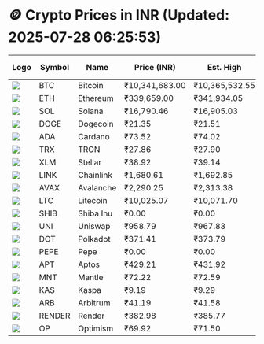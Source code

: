 # 🪙 Crypto Prices in INR (Updated: 2025-07-28 06:25:53)

| Logo | Symbol | Name       | Price (INR) | Est. High | Est. Low | Gross Profit | Fees | Net Profit | ROI % |
|------|--------|------------|-------------|-----------|----------|---------------|------|-------------|--------|
| ![](https://coin-images.coingecko.com/coins/images/1/large/bitcoin.png?1696501400) | BTC    | Bitcoin    | ₹10,341,683.00 | ₹10,365,532.55 | ₹10,317,833.45 | ₹462.30 | ₹200.00 | ₹262.30 | 0.26% |
| ![](https://coin-images.coingecko.com/coins/images/279/large/ethereum.png?1696501628) | ETH    | Ethereum   | ₹339,659.00 | ₹341,934.05 | ₹337,383.95 | ₹1,348.64 | ₹200.00 | ₹1,148.64 | 1.15% |
| ![](https://coin-images.coingecko.com/coins/images/4128/large/solana.png?1718769756) | SOL    | Solana     | ₹16,790.46 | ₹16,905.03 | ₹16,675.89 | ₹1,374.06 | ₹200.00 | ₹1,174.06 | 1.17% |
| ![](https://coin-images.coingecko.com/coins/images/5/large/dogecoin.png?1696501409) | DOGE   | Dogecoin   | ₹21.35 | ₹21.51 | ₹21.19 | ₹1,543.44 | ₹200.00 | ₹1,343.44 | 1.34% |
| ![](https://coin-images.coingecko.com/coins/images/975/large/cardano.png?1696502090) | ADA    | Cardano    | ₹73.52 | ₹74.02 | ₹73.02 | ₹1,363.97 | ₹200.00 | ₹1,163.97 | 1.16% |
| ![](https://coin-images.coingecko.com/coins/images/1094/large/tron-logo.png?1696502193) | TRX    | TRON       | ₹27.86 | ₹27.90 | ₹27.82 | ₹312.76 | ₹200.00 | ₹112.76 | 0.11% |
| ![](https://coin-images.coingecko.com/coins/images/100/large/fmpFRHHQ_400x400.jpg?1735231350) | XLM    | Stellar    | ₹38.92 | ₹39.14 | ₹38.70 | ₹1,131.75 | ₹200.00 | ₹931.75 | 0.93% |
| ![](https://coin-images.coingecko.com/coins/images/877/large/chainlink-new-logo.png?1696502009) | LINK   | Chainlink  | ₹1,680.61 | ₹1,692.85 | ₹1,668.37 | ₹1,467.66 | ₹200.00 | ₹1,267.66 | 1.27% |
| ![](https://coin-images.coingecko.com/coins/images/12559/large/Avalanche_Circle_RedWhite_Trans.png?1696512369) | AVAX   | Avalanche  | ₹2,290.25 | ₹2,313.38 | ₹2,267.12 | ₹2,040.88 | ₹200.00 | ₹1,840.88 | 1.84% |
| ![](https://coin-images.coingecko.com/coins/images/2/large/litecoin.png?1696501400) | LTC    | Litecoin   | ₹10,025.07 | ₹10,071.70 | ₹9,978.44 | ₹934.69 | ₹200.00 | ₹734.69 | 0.73% |
| ![](https://coin-images.coingecko.com/coins/images/11939/large/shiba.png?1696511800) | SHIB   | Shiba Inu  | ₹0.00 | ₹0.00 | ₹0.00 | ₹896.75 | ₹200.00 | ₹696.75 | 0.70% |
| ![](https://coin-images.coingecko.com/coins/images/12504/large/uniswap-logo.png?1720676669) | UNI    | Uniswap    | ₹958.79 | ₹967.83 | ₹949.75 | ₹1,904.72 | ₹200.00 | ₹1,704.72 | 1.70% |
| ![](https://coin-images.coingecko.com/coins/images/12171/large/polkadot.png?1696512008) | DOT    | Polkadot   | ₹371.41 | ₹373.79 | ₹369.03 | ₹1,287.69 | ₹200.00 | ₹1,087.69 | 1.09% |
| ![](https://coin-images.coingecko.com/coins/images/29850/large/pepe-token.jpeg?1696528776) | PEPE   | Pepe       | ₹0.00 | ₹0.00 | ₹0.00 | ₹1,518.05 | ₹200.00 | ₹1,318.05 | 1.32% |
| ![](https://coin-images.coingecko.com/coins/images/26455/large/aptos_round.png?1696525528) | APT    | Aptos      | ₹429.21 | ₹431.92 | ₹426.50 | ₹1,271.75 | ₹200.00 | ₹1,071.75 | 1.07% |
| ![](https://coin-images.coingecko.com/coins/images/30980/large/Mantle-Logo-mark.png?1739213200) | MNT    | Mantle     | ₹72.22 | ₹72.59 | ₹71.85 | ₹1,027.13 | ₹200.00 | ₹827.13 | 0.83% |
| ![](https://coin-images.coingecko.com/coins/images/25751/large/kaspa-icon-exchanges.png?1696524837) | KAS    | Kaspa      | ₹9.19 | ₹9.29 | ₹9.09 | ₹2,144.62 | ₹200.00 | ₹1,944.62 | 1.94% |
| ![](https://coin-images.coingecko.com/coins/images/16547/large/arb.jpg?1721358242) | ARB    | Arbitrum   | ₹41.19 | ₹41.58 | ₹40.80 | ₹1,911.76 | ₹200.00 | ₹1,711.76 | 1.71% |
| ![](https://coin-images.coingecko.com/coins/images/11636/large/rndr.png?1696511529) | RENDER | Render     | ₹382.98 | ₹385.77 | ₹380.19 | ₹1,466.10 | ₹200.00 | ₹1,266.10 | 1.27% |
| ![](https://coin-images.coingecko.com/coins/images/25244/large/Optimism.png?1696524385) | OP     | Optimism   | ₹69.92 | ₹71.50 | ₹68.34 | ₹4,608.97 | ₹200.00 | ₹4,408.97 | 4.41% |

